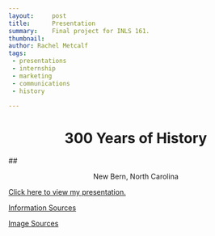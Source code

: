 ```yaml
---
layout:     post
title:      Presentation 
summary:    Final project for INLS 161.
thumbnail: 
author: Rachel Metcalf
tags:
 - presentations
 - internship
 - marketing
 - communications
 - history
 
---
```


# <center>300 Years of History</center>
##<center>New Bern, North Carolina</center>

<a href="http://rcmetcalf.github.io/inls161-revealjs-template">Click here to view my presentation.</a>

<a href="http://rcmetcalf.github.io/information-sources.txt">Information Sources</a>

<a href="http://rcmetcalf.github.io/image-sources.txt">Image Sources</a>